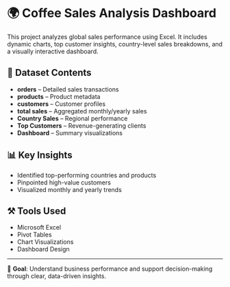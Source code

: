 # 🌍 Coffee Sales Analysis Dashboard

This project analyzes global sales performance using Excel. It includes dynamic charts, top customer insights, country-level sales breakdowns, and a visually interactive dashboard.

## 📁 Dataset Contents

- **orders** – Detailed sales transactions
- **products** – Product metadata
- **customers** – Customer profiles
- **total sales** – Aggregated monthly/yearly sales
- **Country Sales** – Regional performance
- **Top Customers** – Revenue-generating clients
- **Dashboard** – Summary visualizations

## 📊 Key Insights
- Identified top-performing countries and products
- Pinpointed high-value customers
- Visualized monthly and yearly trends

## ⚒️ Tools Used
- Microsoft Excel
- Pivot Tables
- Chart Visualizations
- Dashboard Design

---

📌 **Goal**: Understand business performance and support decision-making through clear, data-driven insights.

